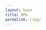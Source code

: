 ```yaml
---
layout: base
title: RPG
permalink: /rpg/
---
```


<canvas id='gameCanvas'></canvas>

<script type="module">
    import GameControl from '{{site.baseurl}}/assets/js/rpg/GameControl.js';

    // Fullscreen toggle function
    function toggleFullScreen() {
        const canvas = document.getElementById('gameCanvas');
        if (!document.fullscreenElement) {
            if (canvas.requestFullscreen) {
                canvas.requestFullscreen();
            } else if (canvas.mozRequestFullScreen) { // Firefox
                canvas.mozRequestFullScreen();
            } else if (canvas.webkitRequestFullscreen) { // Chrome, Safari, and Opera
                canvas.webkitRequestFullscreen();
            } else if (canvas.msRequestFullscreen) { // IE/Edge
                canvas.msRequestFullscreen();
            }
        } else {
            if (document.exitFullscreen) {
                document.exitFullscreen();
            }
        }
    }

    // Adjust canvas size to fit the screen
    function resizeCanvas() {
        const canvas = document.getElementById('gameCanvas');
        canvas.width = window.innerWidth;
        canvas.height = window.innerHeight;
    }

    // Listen for full-screen change events
    document.addEventListener('fullscreenchange', resizeCanvas);
    window.addEventListener('resize', resizeCanvas);

    // Call resizeCanvas initially to set the correct canvas size
    resizeCanvas();

    // Background data
    const image_src = "{{site.baseurl}}/images/rpg/41524.jpg";
    const image_data = {
        pixels: {height: 580, width: 1038}
    };
    const image = {src: image_src, data: image_data};

    // Sprite data
    const sprite_src = "{{site.baseurl}}/images/rpg/Bunny-Sprite.png";
    const sprite_data = {
        SCALE_FACTOR: 10,
        STEP_FACTOR: 1000,
        ANIMATION_RATE: 50,
        pixels: {height: 175, width: 160},
        orientation: {rows: 4, columns: 3},
        down: {row: 0, start: 0, columns: 3},
        left: {row: 1, start: 0, columns: 3},
        right: {row: 2, start: 0, columns: 3},
        up: {row: 3, start: 0, columns: 3},
    };
    const sprite = {src: sprite_src, data: sprite_data};

    // Assets for game
    const assets = {image: image, sprite: sprite};

    // Start game engine
    GameControl.start(assets);

    // Optionally add a button to toggle full-screen mode
    const canvas = document.getElementById('gameCanvas');
    canvas.addEventListener('click', toggleFullScreen); // Click to enter full-screen

    // Define wall data - example
const walls = [
    { x: 100, y: 150, width: 200, height: 20 },
    { x: 400, y: 300, width: 20, height: 200 },
    // Add more walls as needed
];

// Character properties
let character = {
    x: 50,
    y: 50,
    width: sprite_data.pixels.width / sprite_data.orientation.columns * sprite_data.SCALE_FACTOR,
    height: sprite_data.pixels.height / sprite_data.orientation.rows * sprite_data.SCALE_FACTOR,
    speed: 5
};

// Function to detect collision
function detectCollision(rect1, rect2) {
    return (
        rect1.x < rect2.x + rect2.width &&
        rect1.x + rect1.width > rect2.x &&
        rect1.y < rect2.y + rect2.height &&
        rect1.y + rect1.height > rect2.y
    );
}

// Update character movement with collision detection
function updateCharacter(direction) {
    // Store original position
    let originalX = character.x;
    let originalY = character.y;

    // Move character based on direction
    if (direction === "up") character.y -= character.speed;
    if (direction === "down") character.y += character.speed;
    if (direction === "left") character.x -= character.speed;
    if (direction === "right") character.x += character.speed;

    // Check for collisions with walls
    for (let wall of walls) {
        if (detectCollision(character, wall)) {
            // Revert to original position if collision occurs
            character.x = originalX;
            character.y = originalY;
            break;
        }
    }
}

// Load background image
const backgroundImage = new Image();
backgroundImage.src = "{{site.baseurl}}/images/rpg/puzzlemaker-removebg-preview.png";

// Draw character, walls, and background (call this in your game loop)
function draw() {
    const ctx = document.getElementById('gameCanvas').getContext('2d');
    
    // Clear canvas
    ctx.clearRect(0, 0, canvas.width, canvas.height);

    // Draw background image when it's loaded
    if (backgroundImage.complete) {
        ctx.drawImage(backgroundImage, 0, 0, canvas.width, canvas.height);
    }

    // Draw walls
    ctx.fillStyle = 'black';
    for (let wall of walls) {
        ctx.fillRect(wall.x, wall.y, wall.width, wall.height);
    }

    // Draw character
    ctx.drawImage(
        sprite_img, // Your sprite image
        sprite_data.down.start * sprite_data.pixels.width,  // Adjust for correct sprite frame
        sprite_data.down.row * sprite_data.pixels.height, 
        sprite_data.pixels.width, sprite_data.pixels.height,
        character.x, character.y,
        character.width, character.height
    );

    // Repeat draw function for next frame
    requestAnimationFrame(draw);
}

// Call updateCharacter when key is pressed
window.addEventListener('keydown', function (event) {
    if (event.key === "ArrowUp") updateCharacter("up");
    if (event.key === "ArrowDown") updateCharacter("down");
    if (event.key === "ArrowLeft") updateCharacter("left");
    if (event.key === "ArrowRight") updateCharacter("right");
});

// Start drawing
draw();

</script>

